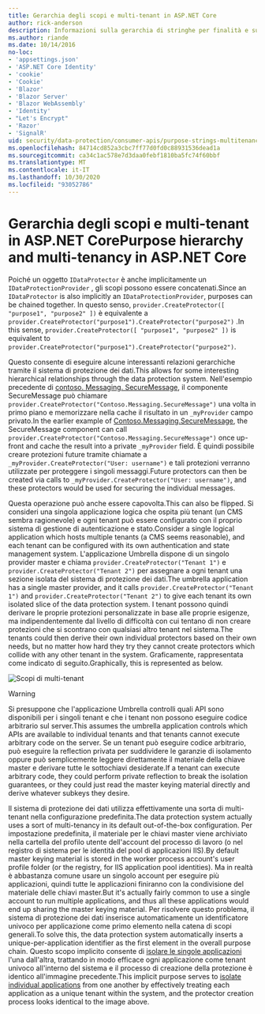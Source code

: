 ```yaml
---
title: Gerarchia degli scopi e multi-tenant in ASP.NET Core
author: rick-anderson
description: Informazioni sulla gerarchia di stringhe per finalità e sul multi-tenant in relazione alle API di protezione dei dati ASP.NET Core.
ms.author: riande
ms.date: 10/14/2016
no-loc:
- 'appsettings.json'
- 'ASP.NET Core Identity'
- 'cookie'
- 'Cookie'
- 'Blazor'
- 'Blazor Server'
- 'Blazor WebAssembly'
- 'Identity'
- "Let's Encrypt"
- 'Razor'
- 'SignalR'
uid: security/data-protection/consumer-apis/purpose-strings-multitenancy
ms.openlocfilehash: 84714cd852a3cbc7ff77d0fd0c88931536dead1a
ms.sourcegitcommit: ca34c1ac578e7d3daa0febf1810ba5fc74f60bbf
ms.translationtype: MT
ms.contentlocale: it-IT
ms.lasthandoff: 10/30/2020
ms.locfileid: "93052786"
---
```

# <a name="purpose-hierarchy-and-multi-tenancy-in-aspnet-core"></a><span data-ttu-id="7fcba-103">Gerarchia degli scopi e multi-tenant in ASP.NET Core</span><span class="sxs-lookup"><span data-stu-id="7fcba-103">Purpose hierarchy and multi-tenancy in ASP.NET Core</span></span>

<span data-ttu-id="7fcba-104">Poiché un oggetto `IDataProtector` è anche implicitamente un `IDataProtectionProvider` , gli scopi possono essere concatenati.</span><span class="sxs-lookup"><span data-stu-id="7fcba-104">Since an `IDataProtector` is also implicitly an `IDataProtectionProvider`, purposes can be chained together.</span></span> <span data-ttu-id="7fcba-105">In questo senso, `provider.CreateProtector([ "purpose1", "purpose2" ])` è equivalente a `provider.CreateProtector("purpose1").CreateProtector("purpose2")` .</span><span class="sxs-lookup"><span data-stu-id="7fcba-105">In this sense, `provider.CreateProtector([ "purpose1", "purpose2" ])` is equivalent to `provider.CreateProtector("purpose1").CreateProtector("purpose2")`.</span></span>

<span data-ttu-id="7fcba-106">Questo consente di eseguire alcune interessanti relazioni gerarchiche tramite il sistema di protezione dei dati.</span><span class="sxs-lookup"><span data-stu-id="7fcba-106">This allows for some interesting hierarchical relationships through the data protection system.</span></span> <span data-ttu-id="7fcba-107">Nell'esempio precedente di [contoso. Messaging. SecureMessage](xref:security/data-protection/consumer-apis/purpose-strings#data-protection-contoso-purpose), il componente SecureMessage può chiamare `provider.CreateProtector("Contoso.Messaging.SecureMessage")` una volta in primo piano e memorizzare nella cache il risultato in un `_myProvider` campo privato.</span><span class="sxs-lookup"><span data-stu-id="7fcba-107">In the earlier example of [Contoso.Messaging.SecureMessage](xref:security/data-protection/consumer-apis/purpose-strings#data-protection-contoso-purpose), the SecureMessage component can call `provider.CreateProtector("Contoso.Messaging.SecureMessage")` once up-front and cache the result into a private `_myProvider` field.</span></span> <span data-ttu-id="7fcba-108">È quindi possibile creare protezioni future tramite chiamate a `_myProvider.CreateProtector("User: username")` e tali protezioni verranno utilizzate per proteggere i singoli messaggi.</span><span class="sxs-lookup"><span data-stu-id="7fcba-108">Future protectors can then be created via calls to `_myProvider.CreateProtector("User: username")`, and these protectors would be used for securing the individual messages.</span></span>

<span data-ttu-id="7fcba-109">Questa operazione può anche essere capovolta.</span><span class="sxs-lookup"><span data-stu-id="7fcba-109">This can also be flipped.</span></span> <span data-ttu-id="7fcba-110">Si consideri una singola applicazione logica che ospita più tenant (un CMS sembra ragionevole) e ogni tenant può essere configurato con il proprio sistema di gestione di autenticazione e stato.</span><span class="sxs-lookup"><span data-stu-id="7fcba-110">Consider a single logical application which hosts multiple tenants (a CMS seems reasonable), and each tenant can be configured with its own authentication and state management system.</span></span> <span data-ttu-id="7fcba-111">L'applicazione Umbrella dispone di un singolo provider master e chiama `provider.CreateProtector("Tenant 1")` e `provider.CreateProtector("Tenant 2")` per assegnare a ogni tenant una sezione isolata del sistema di protezione dei dati.</span><span class="sxs-lookup"><span data-stu-id="7fcba-111">The umbrella application has a single master provider, and it calls `provider.CreateProtector("Tenant 1")` and `provider.CreateProtector("Tenant 2")` to give each tenant its own isolated slice of the data protection system.</span></span> <span data-ttu-id="7fcba-112">I tenant possono quindi derivare le proprie protezioni personalizzate in base alle proprie esigenze, ma indipendentemente dal livello di difficoltà con cui tentano di non creare protezioni che si scontrano con qualsiasi altro tenant nel sistema.</span><span class="sxs-lookup"><span data-stu-id="7fcba-112">The tenants could then derive their own individual protectors based on their own needs, but no matter how hard they try they cannot create protectors which collide with any other tenant in the system.</span></span> <span data-ttu-id="7fcba-113">Graficamente, rappresentata come indicato di seguito.</span><span class="sxs-lookup"><span data-stu-id="7fcba-113">Graphically, this is represented as below.</span></span>

![Scopi di multi-tenant](purpose-strings-multitenancy/_static/purposes-multi-tenancy.png)

>[!WARNING]
> <span data-ttu-id="7fcba-115">Si presuppone che l'applicazione Umbrella controlli quali API sono disponibili per i singoli tenant e che i tenant non possono eseguire codice arbitrario sul server.</span><span class="sxs-lookup"><span data-stu-id="7fcba-115">This assumes the umbrella application controls which APIs are available to individual tenants and that tenants cannot execute arbitrary code on the server.</span></span> <span data-ttu-id="7fcba-116">Se un tenant può eseguire codice arbitrario, può eseguire la reflection privata per suddividere le garanzie di isolamento oppure può semplicemente leggere direttamente il materiale della chiave master e derivare tutte le sottochiavi desiderate.</span><span class="sxs-lookup"><span data-stu-id="7fcba-116">If a tenant can execute arbitrary code, they could perform private reflection to break the isolation guarantees, or they could just read the master keying material directly and derive whatever subkeys they desire.</span></span>

<span data-ttu-id="7fcba-117">Il sistema di protezione dei dati utilizza effettivamente una sorta di multi-tenant nella configurazione predefinita.</span><span class="sxs-lookup"><span data-stu-id="7fcba-117">The data protection system actually uses a sort of multi-tenancy in its default out-of-the-box configuration.</span></span> <span data-ttu-id="7fcba-118">Per impostazione predefinita, il materiale per le chiavi master viene archiviato nella cartella del profilo utente dell'account del processo di lavoro (o nel registro di sistema per le identità del pool di applicazioni IIS).</span><span class="sxs-lookup"><span data-stu-id="7fcba-118">By default master keying material is stored in the worker process account's user profile folder (or the registry, for IIS application pool identities).</span></span> <span data-ttu-id="7fcba-119">Ma in realtà è abbastanza comune usare un singolo account per eseguire più applicazioni, quindi tutte le applicazioni finiranno con la condivisione del materiale delle chiavi master.</span><span class="sxs-lookup"><span data-stu-id="7fcba-119">But it's actually fairly common to use a single account to run multiple applications, and thus all these applications would end up sharing the master keying material.</span></span> <span data-ttu-id="7fcba-120">Per risolvere questo problema, il sistema di protezione dei dati inserisce automaticamente un identificatore univoco per applicazione come primo elemento nella catena di scopi generali.</span><span class="sxs-lookup"><span data-stu-id="7fcba-120">To solve this, the data protection system automatically inserts a unique-per-application identifier as the first element in the overall purpose chain.</span></span> <span data-ttu-id="7fcba-121">Questo scopo implicito consente di [isolare le singole applicazioni](xref:security/data-protection/configuration/overview#per-application-isolation) l'una dall'altra, trattando in modo efficace ogni applicazione come tenant univoco all'interno del sistema e il processo di creazione della protezione è identico all'immagine precedente.</span><span class="sxs-lookup"><span data-stu-id="7fcba-121">This implicit purpose serves to [isolate individual applications](xref:security/data-protection/configuration/overview#per-application-isolation) from one another by effectively treating each application as a unique tenant within the system, and the protector creation process looks identical to the image above.</span></span>
